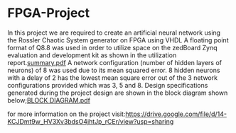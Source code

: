 # FPGA-Project
In this project we are required to create an artificial neural network using the Rossler Chaotic System generator on FPGA using VHDL
A floating point format of Q8.8 was used in order to utilize space on the zedBoard Zynq evaluation and development kit as shown in the utilization report.[summary.pdf](https://github.com/aligwekc/FPGA-Project/files/6446676/summary.pdf)
A network configuration (number of hidden layers of neurons) of 8 was used due to its mean squared error. 8 hidden neurons with a delay of 2 has the lowest mean square error out of the 3 network configurations provided which was 3, 5 and 8. Design specifications generated during the project design are shown in the block diagram shown below;[BLOCK DIAGRAM.pdf](https://github.com/aligwekc/FPGA-Project/files/6446674/BLOCK.DIAGRAM.pdf)

for more information on the project visit:https://drive.google.com/file/d/14-KCJDmt9w_HV3Xv3bdsO4jhtJp_rCEr/view?usp=sharing

